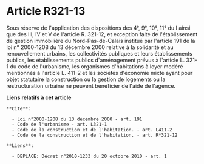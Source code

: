 # Article R321-13

Sous réserve de l'application des dispositions des 4°, 9°, 10°, 11° du I ainsi que des III, IV et V de l'article R. 321-12,
et exception faite de l'établissement de gestion immobilière du Nord-Pas-de-Calais institué par l'article 191 de la loi n°
2000-1208 du 13 décembre 2000 relative à la solidarité et au renouvellement urbains, les collectivités publiques et leurs
établissements publics, les établissements publics d'aménagement prévus à l'article L. 321-1 du code de l'urbanisme, les
organismes d'habitations à loyer modéré mentionnés à l'article L. 411-2 et les sociétés d'économie mixte ayant pour objet
statutaire la construction ou la gestion de logements ou la restructuration urbaine ne peuvent bénéficier de l'aide de
l'agence.

**Liens relatifs à cet article**

	**Cite**:

	  - Loi n°2000-1208 du 13 décembre 2000 - art. 191
	  - Code de l'urbanisme - art. L321-1
	  - Code de la construction et de l'habitation. - art. L411-2
	  - Code de la construction et de l'habitation. - art. R*321-12

	**Liens**:

	  - DEPLACE: Décret n°2010-1233 du 20 octobre 2010 - art. 1
